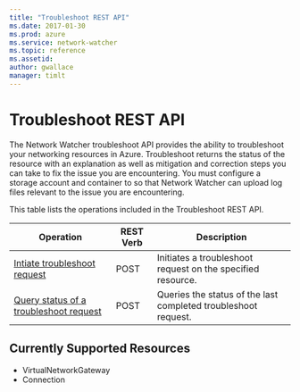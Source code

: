 ```yaml
---
title: "Troubleshoot REST API"
ms.date: 2017-01-30
ms.prod: azure
ms.service: network-watcher
ms.topic: reference
ms.assetid: 
author: gwallace
manager: timlt
---
```

# Troubleshoot REST API  

The Network Watcher troubleshoot API provides the ability to troubleshoot your networking resources in Azure. Troubleshoot returns the status of the resource with an explanation as well as mitigation and correction steps you can take to fix the issue you are encountering. You must configure a storage account and container to so that Network Watcher can upload log files relevant to the issue you are encountering.

This table lists the operations included in the Troubleshoot REST API.  
  
| Operation | REST Verb | Description | 
|---------|---------|-----------|
| [Intiate troubleshoot request](troubleshoot-initiate-post.md) |  POST | Initiates a troubleshoot request on the specified resource. |  
| [Query status of a troubleshoot request](troubleshoot-query-post.md) |  POST | Queries the status of the last completed troubleshoot request. |  

## Currently Supported Resources

- VirtualNetworkGateway
- Connection
